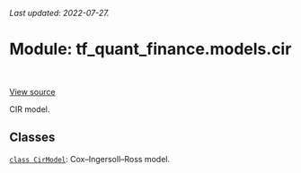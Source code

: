 <!--
This file is generated by a tool. Do not edit directly.
For open-source contributions the docs will be updated automatically.
-->

*Last updated: 2022-07-27.*

<div itemscope itemtype="http://developers.google.com/ReferenceObject">
<meta itemprop="name" content="tf_quant_finance.models.cir" />
<meta itemprop="path" content="Stable" />
</div>

# Module: tf_quant_finance.models.cir

<!-- Insert buttons and diff -->

<table class="tfo-notebook-buttons tfo-api" align="left">
</table>

<a target="_blank" href="https://github.com/google/tf-quant-finance/blob/master/tf_quant_finance/models/cir/__init__.py">View source</a>



CIR model.



## Classes

[`class CirModel`](../../tf_quant_finance/models/cir/CirModel.md): Cox–Ingersoll–Ross model.

